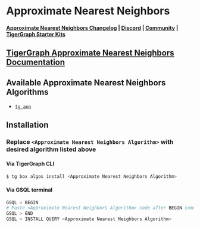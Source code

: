 
# Approximate Nearest Neighbors

#### [Approximate Nearest Neighbors Changelog](https://github.com/tigergraph/gsql-graph-algorithms/blob/master/algorithms/Similarity/nearest_neighbors/approximate_nearest_neighbors/CHANGELOG.md) | [Discord](https://discord.gg/vFbmPyvJJN) | [Community](https://community.tigergraph.com) | [TigerGraph Starter Kits](https://github.com/zrougamed/TigerGraph-Starter-Kits-Parser)

## [TigerGraph Approximate Nearest Neighbors Documentation](https://docs.tigergraph.com/graph-ml/current/similarity-algorithms/)

## Available Approximate Nearest Neighbors Algorithms 

* [`tg_ann`](https://github.com/tigergraph/gsql-graph-algorithms/blob/github_link_fix/algorithms/Similarity/approximate_nearest_neighbors/tg_ann.gsql)

## Installation 

### Replace `<Approximate Nearest Neighbors Algorithm>` with desired algorithm listed above 

#### Via TigerGraph CLI

```bash
$ tg box algos install <Approximate Nearest Neighbors Algorithm>
```

#### Via GSQL terminal

```bash
GSQL > BEGIN
# Paste <Approximate Nearest Neighbors Algorithm> code after BEGIN command
GSQL > END 
GSQL > INSTALL QUERY <Approximate Nearest Neighbors Algorithm>
```
